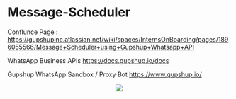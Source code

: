 # Message-Scheduler

Conflunce Page : 
https://gupshupinc.atlassian.net/wiki/spaces/InternsOnBoarding/pages/1896055566/Message+Scheduler+using+Gupshup+Whatsapp+API



WhatsApp Business APIs
https://docs.gupshup.io/docs



Gupshup WhatsApp Sandbox / Proxy Bot
https://www.gupshup.io/

<p align="center">
  <a href="https://skillicons.dev">
    <img src="https://skillicons.dev/icons?i=java,spring,maven,eclipse,mysql,hibernate,git,idea,nginx,postman" />
  </a>
</p>
